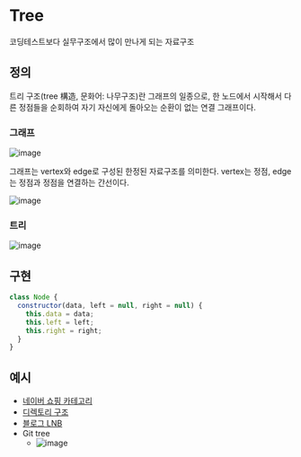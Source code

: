 # Tree

코딩테스트보다 실무구조에서 많이 만나게 되는 자료구조

## 정의

트리 구조(tree 構造, 문화어: 나무구조)란 그래프의 일종으로, 한 노드에서 시작해서 다른 정점들을 순회하여 자기 자신에게 돌아오는 순환이 없는 연결 그래프이다.

### 그래프
![image](https://user-images.githubusercontent.com/38755868/191413493-589c2c45-8be2-48b0-b62f-e5ef7f2363ad.png)

그래프는 vertex와 edge로 구성된 한정된 자료구조를 의미한다. vertex는 정점, edge는 정점과 정점을 연결하는 간선이다.

![image](https://user-images.githubusercontent.com/38755868/191413896-b6badb03-c6f7-4d0d-8234-173763d2f557.png)


### 트리
![image](https://user-images.githubusercontent.com/38755868/191413551-018b86c2-3df5-4c68-9807-4013f65401e8.png)


## 구현
```javascript
class Node {
  constructor(data, left = null, right = null) {
    this.data = data;
    this.left = left;
    this.right = right;
  }
}
```

## 예시
* [네이버 쇼핑 카테고리](https://shopping.naver.com/home/p/index.naver)
* [디렉토리 구조](https://github.com/SangNamZa/algorithm-study)
* [블로그 LNB](https://hanseokhyeon.tistory.com/4#comment13859066)
* Git tree
  * ![image](https://user-images.githubusercontent.com/38755868/191419197-44a52402-f911-4e0e-b9b8-fb327736b138.png)
